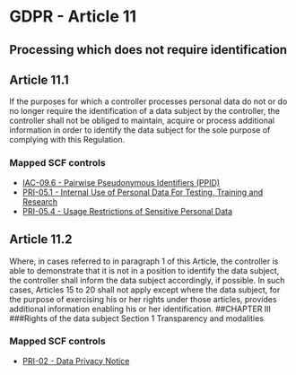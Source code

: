 # GDPR - Article 11
## Processing which does not require identification

  
## Article 11.1
If the purposes for which a controller processes personal data do not or do no longer require the identification of a data subject by the controller, the controller shall not be obliged to maintain, acquire or process additional information in order to identify the data subject for the sole purpose of complying with this Regulation.
  
### Mapped SCF controls
- [IAC-09.6 - Pairwise Pseudonymous Identifiers (PPID)](../scf/iac-096-pairwisepseudonymousidentifiers(ppid).md)
- [PRI-05.1 - Internal Use of Personal Data For Testing, Training and Research](../scf/pri-051-internaluseofpersonaldatafortesting,trainingandresearch.md)
- [PRI-05.4 - Usage Restrictions of Sensitive Personal Data](../scf/pri-054-usagerestrictionsofsensitivepersonaldata.md)
  
## Article 11.2
Where, in cases referred to in paragraph 1 of this Article, the controller is able to demonstrate that it is not in a position to identify the data subject, the controller shall inform the data subject accordingly, if possible. In such cases, Articles 15 to 20 shall not apply except where the data subject, for the purpose of exercising his or her rights under those articles, provides additional information enabling his or her identification.
##CHAPTER III
###Rights of the data subject
<span class="expanded">Section 1
<span class="bold"><span class="expanded">Transparency and modalities
  
### Mapped SCF controls
- [PRI-02 - Data Privacy Notice](../scf/pri-02-dataprivacynotice.md)
  